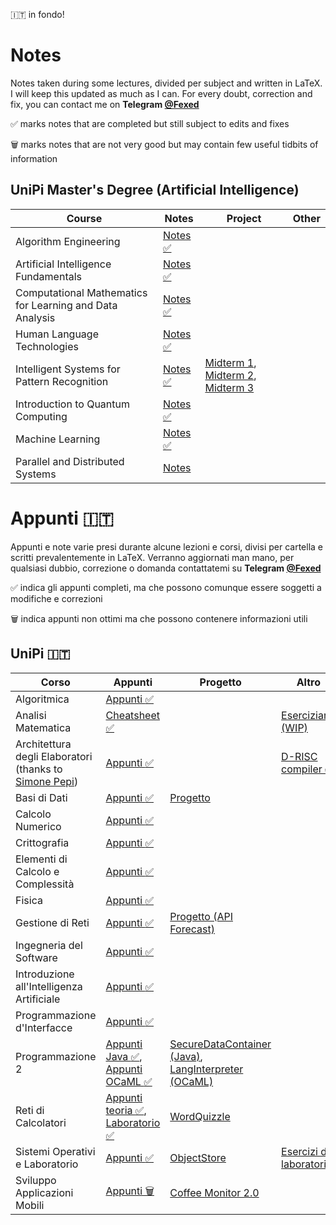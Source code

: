 :it: in fondo!
# Notes
Notes taken during some lectures, divided per subject and written in LaTeX.
I will keep this updated as much as I can. For every doubt, correction and fix, you can contact me on <b>Telegram [@Fexed](https://t.me/fexed)</b>

:white_check_mark: marks notes that are completed but still subject to edits and fixes

🗑️ marks notes that are not very good but may contain few useful tidbits of information

## UniPi Master's Degree (Artificial Intelligence)

Course | Notes | Project | Other
------|---------|----------|------
Algorithm Engineering | [Notes :white_check_mark:](https://github.com/fexed/Notes/blob/master/UniPi_CSMaster_AI/AlgorithmEngineering/algeng_notes.pdf)
Artificial Intelligence Fundamentals | [Notes :white_check_mark:](https://github.com/fexed/Notes/blob/master/UniPi_CSMaster_AI/ArtificialIntelligenceFundamentals/aif.pdf)
Computational Mathematics for Learning and Data Analysis | [Notes :white_check_mark:](https://github.com/fexed/Notes/blob/master/UniPi_CSMaster_AI/ComputationalMathematicsForLearningAndDataAnalysis/CompMatLearningDataAnalysis.pdf)
Human Language Technologies | [Notes :white_check_mark:](https://github.com/fexed/Notes/blob/master/UniPi_CSMaster_AI/HumanLanguageTechnologies/humanlanguagetechnologies.pdf)
Intelligent Systems for Pattern Recognition | [Notes :white_check_mark:](https://github.com/fexed/Notes/blob/master/UniPi_CSMaster_AI/IntelligentSystemsforPatternRecognition/IntelligentSystemsforPatternRecognition.pdf) | [Midterm 1](https://github.com/fexed/Notes/blob/master/UniPi_CSMaster_AI/IntelligentSystemsforPatternRecognition/assignments/midterm1/FedericoMatteoni_Assignment4.ipynb), [Midterm 2](https://github.com/fexed/Notes/blob/master/UniPi_CSMaster_AI/IntelligentSystemsforPatternRecognition/assignments/midterm2/FedericoMatteoni_assignment3.ipynb), [Midterm 3](https://github.com/fexed/Notes/blob/master/UniPi_CSMaster_AI/IntelligentSystemsforPatternRecognition/assignments/midterm3/FedericoMatteoni_assignment4.ipynb)
Introduction to Quantum Computing | [Notes :white_check_mark:](https://github.com/fexed/Notes/blob/master/UniPi_CSMaster_AI/IntroductiontoQuantumComputing/IntroductiontoQuantumComputing.pdf)
Machine Learning | [Notes :white_check_mark:](https://github.com/fexed/Notes/blob/master/UniPi_CSMaster_AI/MachineLearning/ML.pdf)
Parallel and Distributed Systems | [Notes](https://github.com/fexed/Notes/blob/master/UniPi_CSMaster_AI/IntroductiontoQuantumComputing/ParallelandDistributedSystems.pdf)

# Appunti :it:
Appunti e note varie presi durante alcune lezioni e corsi, divisi per cartella e scritti prevalentemente in LaTeX.
Verranno aggiornati man mano, per qualsiasi dubbio, correzione o domanda contattatemi su <b>Telegram [@Fexed](https://t.me/fexed)</b>

:white_check_mark: indica gli appunti completi, ma che possono comunque essere soggetti a modifiche e correzioni

🗑️ indica appunti non ottimi ma che possono contenere informazioni utili

## UniPi :it:

Corso | Appunti | Progetto | Altro
------|---------|----------|------
Algoritmica | [Appunti :white_check_mark:](https://github.com/fexed/Notes/blob/master/UniPi_CS/Algoritmica/AL.pdf)
Analisi Matematica | [Cheatsheet :white_check_mark:](https://github.com/fexed/Notes/blob/master/UniPi_CS/AnalisiMatematica/AM.pdf) | | [Eserciziario (WIP)](https://github.com/fexed/Notes/blob/master/UniPi_CS/AnalisiMatematica/AM_eserciziario.pdf)
Architettura degli Elaboratori (thanks to [Simone Pepi](https://github.com/sipemopo92)) | [Appunti :white_check_mark:](https://github.com/fexed/Notes/blob/master/UniPi_CS/ArchitetturaDegliElaboratori/architettura_appunti.pdf) | | [D-RISC compiler :white_check_mark:](https://github.com/fexed/D-RISCcompiler)
Basi di Dati | [Appunti :white_check_mark:](https://github.com/fexed/Notes/blob/master/UniPi_CS/BasiDiDati/BD.pdf) | [Progetto](https://github.com/fexed/Notes/blob/master/UniPi_CS/BasiDiDati/ProgettoBD8/relazione.pdf)
Calcolo Numerico | [Appunti :white_check_mark:](https://github.com/fexed/Notes/blob/master/UniPi_CS/CalcoloNumerico/CN.pdf)
Crittografia | [Appunti :white_check_mark:](https://github.com/fexed/Notes/blob/master/UniPi_CS/Crittografia/CRI.pdf)
Elementi di Calcolo e Complessità | [Appunti :white_check_mark:](https://github.com/fexed/Notes/blob/master/UniPi_CS/ElementiDiCalcoloeComplessita/ECC.pdf)
Fisica | [Appunti :white_check_mark:](https://github.com/fexed/Notes/blob/master/UniPi_CS/Fisica/FIS.pdf)
Gestione di Reti | [Appunti :white_check_mark:](https://github.com/fexed/Notes/blob/master/UniPi_CS/GestioneDiRete/GR.pdf) | [Progetto (API Forecast)](https://github.com/fexed/APIForecast/releases/tag/1.0)
Ingegneria del Software | [Appunti :white_check_mark:](https://github.com/fexed/Notes/blob/master/UniPi_CS/IngegneriaDelSoftware/IS.pdf)
Introduzione all'Intelligenza Artificiale | [Appunti :white_check_mark:](https://github.com/fexed/Notes/blob/master/UniPi_CS/IntroduzioneAllIntelligenzaArtificiale/IIA.pdf)
Programmazione d'Interfacce | [Appunti :white_check_mark:](https://github.com/fexed/Notes/blob/master/UniPi_CS/ProgrammazioneDInterfacce/PI.pdf)
Programmazione 2 | [Appunti Java :white_check_mark:](https://github.com/fexed/Notes/blob/master/UniPi_CS/Programmazione2/PR2_Java.pdf), [Appunti OCaML :white_check_mark:](https://github.com/fexed/Notes/blob/master/UniPi_CS/Programmazione2/PR2_OCaML.pdf) | [SecureDataContainer (Java)](https://github.com/fexed/SecureDataContainer), [LangInterpreter (OCaML)](https://github.com/fexed/LangInterpreter/releases/tag/1.1)
Reti di Calcolatori | [Appunti teoria :white_check_mark:](https://github.com/fexed/Notes/blob/master/UniPi_CS/RetiDiCalcolatori/RCL.pdf), [Laboratorio :white_check_mark:](https://github.com/fexed/Notes/blob/master/UniPi_CS/LaboratorioDiReti/LPR.pdf) | [WordQuizzle](https://github.com/fexed/WordQuizzle/releases/tag/1.0)
Sistemi Operativi e Laboratorio | [Appunti :white_check_mark:](https://github.com/fexed/Notes/blob/master/UniPi_CS/SistemiOperativi/SOL.pdf) | [ObjectStore](https://github.com/fexed/ObjectStore/releases/tag/1.0) | [Esercizi di laboratorio](https://github.com/fexed/SOL_LAB)
Sviluppo Applicazioni Mobili | [Appunti 🗑️](https://github.com/fexed/Notes/blob/master/UniPi_CS/SviluppoApplicazioniMobili/SAM.pdf) | [Coffee Monitor 2.0](https://github.com/fexed/CoffeeMonitor/releases/tag/2.0)
